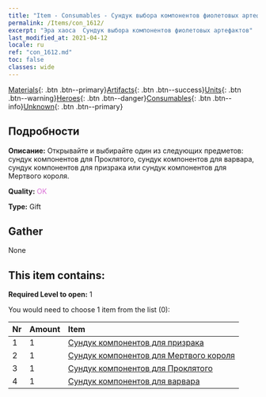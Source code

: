 ```yaml
---
title: "Item - Consumables - Сундук выбора компонентов фиолетовых артефактов"
permalink: /Items/con_1612/
excerpt: "Эра хаоса  Сундук выбора компонентов фиолетовых артефактов"
last_modified_at: 2021-04-12
locale: ru
ref: "con_1612.md"
toc: false
classes: wide
---
```

 [Materials](/ru/Items/){: .btn .btn--primary}[Artifacts](/ru/Items/Artifacts/){: .btn .btn--success}[Units](/ru/Items/Units/){: .btn .btn--warning}[Heroes](/ru/Items/Heroes/){: .btn .btn--danger}[Consumables](/ru/Items/Consumables/){: .btn .btn--info}[Unknown](/ru/Items/Unknown/){: .btn .btn--primary}

## Подробности
 **Описание:** Открывайте и выбирайте один из следующих предметов: сундук компонентов для Проклятого, сундук компонентов для варвара, сундук компонентов для призрака или сундук компонентов для Мертвого короля.

 **Quality:** <span style="color: #DA70D6">OK</span>

 **Type:** Gift

## Gather

  None

## This item contains:

 **Required Level to open:** 1

 You would need to choose 1 item from the list (0):

  | Nr | Amount |     Item    |
  |:---|:-------|:------------|
  | 1 | 1 | [Сундук компонентов для призрака](/ru/Items/con_1339/) | 
  | 2 | 1 | [Сундук компонентов для Мертвого короля](/ru/Items/con_1340/) | 
  | 3 | 1 | [Сундук компонентов для Проклятого](/ru/Items/con_1341/) | 
  | 4 | 1 | [Сундук компонентов для варвара](/ru/Items/con_1342/) | 
